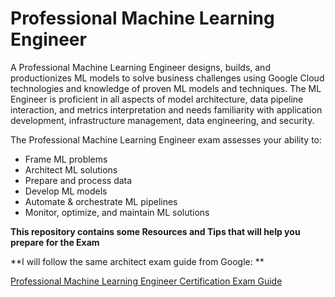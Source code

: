# Professional Machine Learning Engineer
A Professional Machine Learning Engineer designs, builds, and productionizes ML models to solve business challenges using Google Cloud technologies and knowledge of proven ML models and techniques. The ML Engineer is proficient in all aspects of model architecture, data pipeline interaction, and metrics interpretation and needs familiarity with application development, infrastructure management, data engineering, and security.

The Professional Machine Learning Engineer exam assesses your ability to:

- Frame ML problems
- Architect ML solutions
- Prepare and process data
- Develop ML models
- Automate & orchestrate ML pipelines
- Monitor, optimize, and maintain ML solutions


**This repository contains some Resources and Tips that will help you prepare for the Exam** 

**I will follow the same architect exam guide from Google: **

[Professional Machine Learning Engineer Certification Exam Guide](https://cloud.google.com/certification/guides/machine-learning-engineer)

